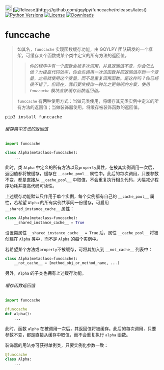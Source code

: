 [<img alt="LOGO" src="http://www.gqylpy.com/static/img/favicon.ico" height="21" width="21"/>](http://www.gqylpy.com)
[![Release](https://img.shields.io/github/release/gqylpy/funccache.svg?style=flat-square")](https://github.com/gqylpy/funccache/releases/latest)
[![Python Versions](https://img.shields.io/pypi/pyversions/funccache)](https://pypi.org/project/funccache)
[![License](https://img.shields.io/pypi/l/funccache)](https://github.com/gqylpy/funccache/blob/master/LICENSE)
[![Downloads](https://pepy.tech/badge/funccache/month)](https://pepy.tech/project/funccache)

# funccache

> 如其名，`funccache` 实现函数缓存功能，由 GQYLPY 团队研发的一个框架，可缓存某个函数或某个类中定义的所有方法的返回值。
> 
> > _你的程序中有一个函数会被多次调用，并且返回值不变，你会怎么做？为提高代码效率，你会先调用一次该函数并把返回值存到一个变量，之后就使用这个变量，而不是重复调用函数。是这样吗？你已经很不错了。但现在，我们要传授你一种比之更简明的方案，使用 `funccache` 模块直接缓存函数返回值。_
> 
> `funccache` 有两种使用方式：当做元类使用，将缓存其元类实例中定义的所有方法的返回值；当做装饰器使用，将缓存被装饰函数的返回值。

<kbd>pip3 install funccache</kbd>

###### 缓存类中方法的返回值

```python
import funccache

class Alpha(metaclass=funccache):
    ...
```
此时，类 `Alpha` 中定义的所有方法以及`property`属性，在被其实例调用一次后，返回值都将被缓存，缓存在 `__cache_pool__` 属性中。此后的每次调用，只要参数不变，都是直接从 `__cache_pool__` 中取值，不会重复执行相关代码，大幅减少程序功耗并提高代码可读性。

上述缓存功能默认只作用于单个实例，每个实例都有自己的 `__cache_pool__` 属性，若希望 `Alpha` 的所有实例共享同一份缓存，可启用 `__shared_instance_cache__` 属性：
```python
class Alpha(metaclass=funccache):
    __shared_instance_cache__ = True
```
设置类属性 `__shared_instance_cache__ = True` 后，属性 `__cache_pool__` 将被创建在 `Alpha` 类中，而不是 `Alpha` 的每个实例中。

若希望某个方法或`property`不被缓存，可将其加入到 `__not_cache__` 列表中：

```python
class Alpha(metaclass=funccache):
    __not_cache__ = [method_obj_or_method_name, ...]
```
另外，`Alpha` 的子类也拥有上述缓存功能。

###### 缓存函数返回值

```python
import funccache

@funccache
def alpha():
    ...
```
此时，函数 `alpha` 在被调用一次后，其返回值将被缓存。此后的每次调用，只要参数不变，都是直接从缓存中取值，而不会重复执行 `alpha` 函数。

装饰器的用法亦可获得单例类，只要实例化参数一致：
```python
@funccache
class Alpha:
    ...
```
